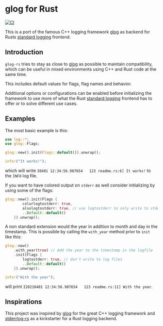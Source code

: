 # glog for Rust

[![CI](https://github.com/cschlosser/glog-rs/actions/workflows/ci.yml/badge.svg)](https://github.com/cschlosser/glog-rs/actions/workflows/ci.yml)

This is a port of the famous C++ logging framework [glog] as backend for Rusts [standard logging] frontend.

## Introduction

`glog-rs` tries to stay as close to [glog] as possible to maintain compatibility, which can be useful in mixed environments using C++ and Rust code at the same time.

This includes default values for flags, flag names and behavior.

Additional options or configurations can be enabled before initializing the framework to use more of what the Rust [standard logging] frontend has to offer or to solve different use cases.

## Examples

The most basic example is this:

```rust
use log::*;
use glog::Flags;

glog::new().init(Flags::default()).unwrap();

info!("It works!");

```
which will write `I0401 12:34:56.987654   123 readme.rs:6] It works!` to the `INFO` log file.

If you want to have colored output on `stderr` as well consider initializing by using some of the flags:

```rust
glog::new().init(Flags {
        colorlogtostderr: true,
        alsologtostderr: true, // use logtostderr to only write to stderr and not to files
        ..Default::default()
    }).unwrap();
```

A non standard extension would the year in addition to month and day in the timestamp. This is possible by calling the `with_year` method prior to `init` like this:

```rust
glog::new()
    .with_year(true) // Add the year to the timestamp in the logfile
    .init(Flags {
        logtostderr: true, // don't write to log files
        ..Default::default()
    }).unwrap();

info!("With the year");
```

will print `I20210401 12:34:56.987654   123 readme.rs:11] With the year`.

## Inspirations

This project was inspired by [glog] for the great C++ logging framework and [stderrlog-rs](https://github.com/cardoe/stderrlog-rs) as a kickstarter for a Rust logging backend.

[glog]: https://github.com/google/glog
[standard logging]: https://crates.io/crates/log
